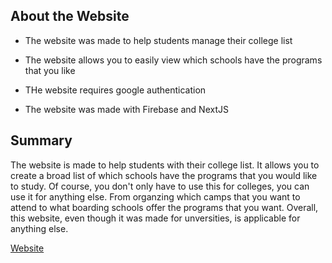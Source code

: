 ## About the Website

- The website was made to help students manage their college list 
- The website allows you to easily view which schools have the programs that you like

- THe website requires google authentication 
- The website was made with Firebase and NextJS 

## Summary

The website is made to help students with their college list. It allows you to create a broad list of which schools have the programs that you would like to study. Of course, you don't only have to use this for colleges, you can use it for anything else. From organzing which camps that you want to attend to what boarding schools offer the programs that you want. Overall, this website, even though it was made for unversities, is applicable for anything else. 


[Website](college-tracker.vercel.app)
